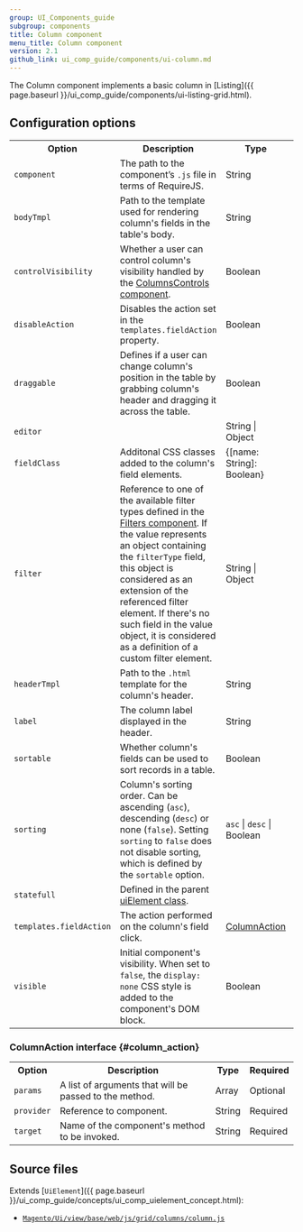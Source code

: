 ```yaml
---
group: UI_Components_guide
subgroup: components
title: Column component
menu_title: Column component
version: 2.1
github_link: ui_comp_guide/components/ui-column.md
---
```


The Column component implements a basic column in [Listing]({{ page.baseurl }}/ui_comp_guide/components/ui-listing-grid.html).

## Configuration options

<table>
  <tr>
    <th>Option</th>
    <th>Description</th>
    <th>Type</th>
    <th>Default</th>
  </tr>
  <tr>
    <td><code>component</code></td>
    <td>The path to the component’s <code>.js</code> file in terms of RequireJS.</td>
    <td>String</td>
    <td><code>Magento_Ui/js/grid/columns/column</code></td>
  </tr>
  <tr>
    <td><code>bodyTmpl</code></td>
    <td>Path to the template used for rendering column's fields in the table's body.</td>
    <td>String</td>
    <td><code>ui/grid/cells/text</code></td>
  </tr>
  <tr>
    <td><code>controlVisibility</code></td>
    <td>Whether a user can control column's visibility handled by the <a href="{{ page.baseurl }}/ui_comp_guide/components/ui-columnscontrols.html">ColumnsControls component</a>.</td>
    <td>Boolean</td>
    <td><code>true</code></td>
  </tr>
  <tr>
    <td><code>disableAction</code></td>
    <td>Disables the action set in the <code>templates.fieldAction</code> property.</td>
    <td>Boolean</td>
    <td><code>false</code></td>
  </tr>
  <tr>
    <td><code>draggable</code></td>
    <td>Defines if a user can change column's position in the table by grabbing column's header and dragging it across the table.</td>
    <td>Boolean</td>
    <td><code>true</code></td>
  </tr>
  <tr>
    <td><code>editor</code></td>
    <td></td>
    <td>String | Object</td>
    <td></td>
  </tr>
  <tr>
    <td><code>fieldClass</code></td>
    <td>Additonal CSS classes added to the column's field elements.</td>
    <td>{[name: String]: Boolean}</td>
    <td><code>''</code></td>
  </tr>
  <tr>
    <td><code>filter</code></td>
    <td>Reference to one of the available filter types defined in the <a href="{{ page.baseurl }}/ui_comp_guide/components/ui-filters.html">Filters component</a>. If the value represents an object containing the <code>filterType</code> field, this object is considered as an extension of the referenced filter element. If there's no such field in the value object, it is considered as a definition of a custom filter element.</td>
    <td>String | Object</td>
    <td></td>
  </tr>
  <tr>
    <td><code>headerTmpl</code></td>
    <td>Path to the <code>.html</code> template for the column's header.</td>
    <td>String</td>
    <td><code>ui/grid/columns/text</code></td>
  </tr>
  <tr>
    <td><code>label</code></td>
    <td>The column label displayed in the header.</td>
    <td>String</td>
    <td>''</td>
  </tr>
  <tr>
    <td><code>sortable</code></td>
    <td>Whether column's fields can be used to sort records in a table.</td>
    <td>Boolean</td>
    <td><code>true</code></td>
  </tr>
  <tr>
    <td><code>sorting</code></td>
    <td>Column's sorting order. Can be ascending (<code>asc</code>), descending (<code>desc</code>) or none (<code>false</code>). Setting <code>sorting</code> to <code>false</code> does not disable sorting, which is defined by the <code>sortable</code> option.</td>
    <td><code>asc</code> | <code>desc</code> | Boolean</td>
    <td><code>false</code></td>
  </tr>
  <tr>
    <td><code>statefull</code></td>
    <td>Defined in the parent <a href="{{ page.baseurl }}/ui_comp_guide/concepts/ui_comp_uielement_concept.html">uiElement class</a>.</td>
    <td></td>
    <td><code>{visible: true, sorting: true}</code></td>
  </tr>
  <tr>
    <td><code>templates.fieldAction</code></td>
    <td>The action performed on the column's field click.</td>
    <td><a href="#column_action">ColumnAction</a></td>
    <td>-</td>
  </tr>
  <tr>
    <td><code>visible</code></td>
    <td>Initial component's visibility. When set to <code>false</code>, the <code>display: none</code> CSS style is added to the component's DOM block.</td>
    <td>Boolean</td>
    <td><code>true</code></td>
  </tr>
</table>

### ColumnAction interface {#column_action}
<table>
  <tr>
    <th>Option</th>
    <th>Description</th>
    <th>Type</th>
    <th>Required</th>
  </tr>
  <tr>
    <td><code>params</code></td>
    <td>A list of arguments that will be passed to the method.</td>
    <td>Array</td>
    <td>Optional</td>
  </tr>
  <tr>
    <td><code>provider</code></td>
    <td>Reference to component.</td>
    <td>String</td>
    <td>Required</td>
  </tr>
  <tr>
    <td><code>target</code></td>
    <td>Name of the component's method to be invoked.</td>
    <td>String</td>
    <td>Required</td>
  </tr>
</table>


## Source files

Extends [`UiElement`]({{ page.baseurl }}/ui_comp_guide/concepts/ui_comp_uielement_concept.html):

- [`Magento/Ui/view/base/web/js/grid/columns/column.js`](https://github.com/magento/magento2ce/blob/2.1/app/code/Magento/Ui/view/base/web/js/grid/columns/column.js)
